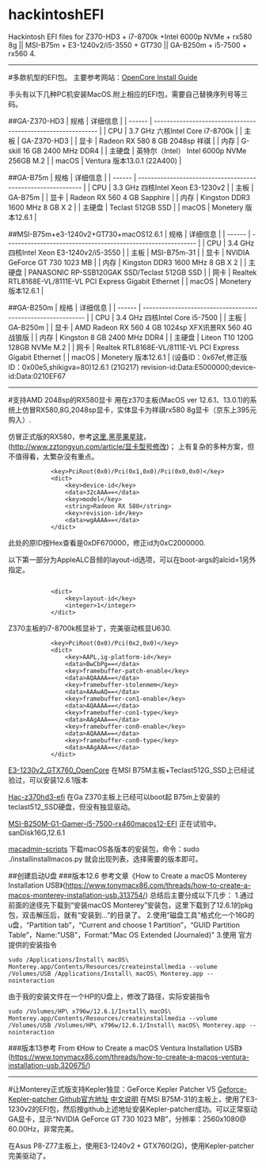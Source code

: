 # hackintoshEFI
Hackintosh EFI files for Z370-HD3 + i7-8700k +Intel 6000p NVMe + rx580 8g || MSI-B75m + E3-1240v2/i5-3550 + GT730 || GA-B250m + i5-7500 + rx560 4.




---
#多款机型的EFI包。
主要参考网站：[OpenCore Install Guide](https://dortania.github.io/OpenCore-Install-Guide)

手头有以下几种PC机安装MacOS.附上相应的EFI包，需要自己替换序列号等三码。

##GA-Z370-HD3
| 规格   | 详细信息                                                     |
| ------ | ------------------------------------------------------------ |
| CPU    | 3.7 GHz 六核Intel Core i7-8700k                            |
| 主板   | GA-Z370-HD3                                                  |
| 显卡   | Radeon RX 580 8 GB 2048sp 祥祺                                    |
| 内存   | G-skill 16 GB 2400 MHz DDR4 |
| 主硬盘 | 英特尔（Intel） Intel 6000p NVMe 256GB M.2                         |
| macOS | Ventura 版本13.0.1 (22A400)                                   |

##GA-B75m
| 规格   | 详细信息                                                     |
| ------ | ------------------------------------------------------------ |
| CPU    | 3.3 GHz 四核Intel Xeon E3-1230v2                             |
| 主板   | GA-B75m                                 |
| 显卡   | Radeon RX 560 4 GB Sapphire           |
| 内存   | Kingston DDR3 1600 MHz 8 GB X 2 |
| 主硬盘 | Teclast 512GB SSD                        |
| macOS | Monetery 版本12.6.1                                   |

##MSI-B75m+e3-1240v2+GT730+macOS12.6.1
| 规格   | 详细信息                                                     |
| ------ | ------------------------------------------------------------ |
| CPU    | 3.4 GHz 四核Intel Xeon E3-1240v2/i5-3550                             |
| 主板   | MSI-B75m-31                                 |
| 显卡   | NVIDIA GeForce GT 730 1023 MB           |
| 内存   | Kingston DDR3 1600 MHz 8 GB X 2            |
| 主硬盘 | PANASONIC RP-SSB120GAK SSD/Teclast 512GB SSD                        |
| 网卡   | Realtek RTL8168E-VL/8111E-VL PCI Express Gigabit Ethernet |
| macOS | Monetery 版本12.6.1                                    |

##GA-B250m
| 规格   | 详细信息                                                     |
| ------ | ------------------------------------------------------------ |
| CPU    | 3.4 GHz 四核Intel Core i5-7500                             |
| 主板   | GA-B250m                                 |
| 显卡   | AMD Radeon RX 560 4 GB 1024sp XFX讯景RX 560 4G 战狼版           |
| 内存   | Kingston 8 GB 2400 MHz DDR4           |
| 主硬盘 | Liteon T10 120G 128GB NVMe M.2                        |
| 网卡   | Realtek RTL8168E-VL/8111E-VL PCI Express Gigabit Ethernet |
| macOS | Monetery 版本12.6.1                                    |
(设备ID：0x67ef,修正版ID：0x00e5,shikigva=80)12.6.1 (21G217)
revision-id:Data:E5000000;device-id:Data:0210EF67



---
#支持AMD 2048sp的RX580显卡
用在z370主板(MacOS ver 12.6.1、13.0.1)的系统上仿冒RX580,8G,2048sp显卡，实体显卡为祥祺rx580 8g显卡（京东上395元购入）.

仿冒正式版的RX580，参考[这里](https://bbs.pcbeta.com/viewthread-1802638-1-1.html),[黑苹果星球](https://heipg.cn/tutorial/spoof-gpu-device-id.html)，(http://www.zztongyun.com/article/显卡型号修改)；
上有复杂的多种方案，但不值得看，太繁杂没有重点。
```
			<key>PciRoot(0x0)/Pci(0x1,0x0)/Pci(0x0,0x0)</key>
			<dict>
				<key>device-id</key>
				<data>32cAAA==</data>
				<key>model</key>
				<string>Radeon RX 580</string>
				<key>revision-id</key>
				<data>wgAAAA==</data>
			</dict>
```
此处的原ID按Hex查看是0xDF670000，修正id为0xC2000000.

以下第一部分为AppleALC音频的layout-id选项，可以在boot-args的alcid=1另外指定。
```

			<dict>
				<key>layout-id</key>
				<integer>1</integer>
			</dict>
```

Z370主板的i7-8700k核显补丁，完美驱动核显U630.
```
			<key>PciRoot(0x0)/Pci(0x2,0x0)</key>
			<dict>
				<key>AAPL,ig-platform-id</key>
				<data>BwCbPg==</data>
				<key>framebuffer-patch-enable</key>
				<data>AQAAAA==</data>
				<key>framebuffer-stolenmem</key>
				<data>AAAwAQ==</data>
				<key>framebuffer-con1-enable</key>
				<data>AQAAAA==</data>
				<key>framebuffer-con1-type</key>
				<data>AAgAAA==</data>
				<key>framebuffer-con0-enable</key>
				<data>AQAAAA==</data>
				<key>framebuffer-con0-type</key>
				<data>AAgAAA==</data>
			</dict>
```


[E3-1230v2_GTX760_OpenCore](https://github.com/hunanhjx/E3-1230v2_GTX760_OpenCore.git)
在MSI B75M主板+Teclast512G_SSD上已经试验过，可以安装12.6.1版本


[Hac-z370hd3-efi](https://github.com/dione2017/Hac-z370hd3-efi.git)
在Ga Z370主板上已经可以boot起 B75m上安装的teclast512_SSD硬盘，但没有独显驱动。


[MSI-B250M-G1-Gamer-i5-7500-rx460macos12-EFI](https://github.com/wshdliu/MSI-B250M-G1-Gamer-i5-7500-rx460macos12-EFI.git)
正在试验中。sanDisk16G,12.6.1


[macadmin-scripts](https://github.com/munki/macadmin-scripts.git)
下载macOS各版本的安装包，命令：sudo ./installinstallmacos.py 就会出现列表，选择需要的版本即可。



##创建启动U盘
###版本12.6
参考文章《How to Create a macOS Monterey Installation USB》(https://www.tonymacx86.com/threads/how-to-create-a-macos-monterey-installation-usb.313754/)
总结后主要分成以下几步：
1.通过前面的途径先下载到“安装macOS Monterey”安装包，这里下载到了12.6.1的pkg包，双击解压后，就有“安装到...”的目录了。
2.使用“磁盘工具”格式化一个16G的u盘，“Partition tab”，“Current and choose 1 Partition”，“GUID Partition Table”，Name:"USB"，Format:"Mac OS Extended (Journaled)"
3.使用
官方提供的安装指令
```
sudo /Applications/Install\ macOS\ Monterey.app/Contents/Resources/createinstallmedia --volume /Volumes/USB /Applications/Install\ macOS\ Monterey.app --nointeraction
```
由于我的安装文件在一个HP的U盘上，修改了路径，实际安装指令
```
sudo /Volumes/HP\ x796w/12.6.1/Install\ macOS\ Monterey.app/Contents/Resources/createinstallmedia --volume /Volumes/USB /Volumes/HP\ x796w/12.6.1/Install\ macOS\ Monterey.app --nointeraction
```

###版本13参考
From 《How to Create a macOS Ventura Installation USB》(https://www.tonymacx86.com/threads/how-to-create-a-macos-ventura-installation-usb.320675/)




---
#让Monterey正式版支持Kepler独显：GeForce Kepler Patcher V5
[Geforce-Kepler-patcher Github官方地址](https://github.com/chris1111/Geforce-Kepler-patcher)
[中文说明](https://heipg.cn/drivers/geforce-kepler-patcher-v5.html)
在MSI B75M-31的主板上，使用了E3-1230v2的EFI包，然后按github上述地址安装Kepler-patcher成功。可以正常驱动GA显卡，显示“NVIDIA GeForce GT 730 1023 MB”，分辨率：2560x1080@ 60.00Hz，非常完美。

在Asus P8-Z77主板上，使用E3-1240v2 + GTX760(2G)，使用Kepler-patcher完美驱动了。


